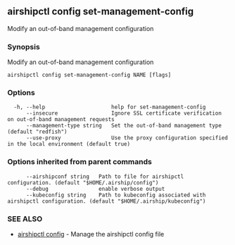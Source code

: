## airshipctl config set-management-config

Modify an out-of-band management configuration

### Synopsis

Modify an out-of-band management configuration

```
airshipctl config set-management-config NAME [flags]
```

### Options

```
  -h, --help                     help for set-management-config
      --insecure                 Ignore SSL certificate verification on out-of-band management requests
      --management-type string   Set the out-of-band management type (default "redfish")
      --use-proxy                Use the proxy configuration specified in the local environment (default true)
```

### Options inherited from parent commands

```
      --airshipconf string   Path to file for airshipctl configuration. (default "$HOME/.airship/config")
      --debug                enable verbose output
      --kubeconfig string    Path to kubeconfig associated with airshipctl configuration. (default "$HOME/.airship/kubeconfig")
```

### SEE ALSO

* [airshipctl config](airshipctl_config.md)	 - Manage the airshipctl config file

